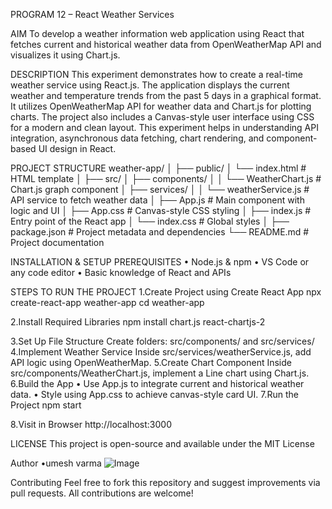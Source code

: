 PROGRAM 12 – React Weather Services

AIM
To develop a weather information web application using React that fetches current and historical weather data from OpenWeatherMap API and visualizes it using Chart.js.

DESCRIPTION
This experiment demonstrates how to create a real-time weather service using React.js. The application displays the current weather and temperature trends from the past 5 days in a graphical format. It utilizes OpenWeatherMap API  for weather data and Chart.js for plotting charts. The project also includes a Canvas-style user interface using CSS for a modern and clean layout. This experiment helps in understanding API integration, asynchronous data fetching, chart rendering, and component-based UI design in React.

PROJECT STRUCTURE
weather-app/
│
├── public/
│ └── index.html # HTML template
│
├── src/
│ ├── components/
│ │ └── WeatherChart.js # Chart.js graph component
│ ├── services/
│ │ └── weatherService.js # API service to fetch weather data
│ ├── App.js # Main component with logic and UI
│ ├── App.css # Canvas-style CSS styling
│ ├── index.js # Entry point of the React app
│ └── index.css # Global styles
│
├── package.json # Project metadata and dependencies
└── README.md # Project documentation


INSTALLATION & SETUP
PREREQUISITES
•	Node.js & npm
•	VS Code or any code editor
•	Basic knowledge of React and APIs

STEPS TO RUN THE PROJECT
1.Create Project using Create React App
npx create-react-app weather-app
cd weather-app

2.Install Required Libraries
npm install chart.js react-chartjs-2

3.Set Up File Structure
Create folders: src/components/ and src/services/
4.Implement Weather Service
Inside src/services/weatherService.js, add API logic using OpenWeatherMap.
5.Create Chart Component
Inside src/components/WeatherChart.js, implement a Line chart using Chart.js.
6.Build the App
•	Use App.js to integrate current and historical weather data.
•	Style using App.css to achieve canvas-style card UI.
7.Run the Project
npm start

8.Visit in Browser
http://localhost:3000

LICENSE
This project is open-source and available under the MIT License

Author
•umesh varma
![Image](https://github.com/user-attachments/assets/c159cf4e-7beb-4968-b2d0-181b6ff0fa31)

Contributing
Feel free to fork this repository and suggest improvements via pull requests. All contributions are welcome!

